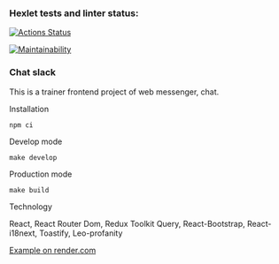 ### Hexlet tests and linter status:
[![Actions Status](https://github.com/JaroslavRusanov/frontend-project-12/actions/workflows/hexlet-check.yml/badge.svg)](https://github.com/JaroslavRusanov/frontend-project-12/actions)

[![Maintainability](https://api.codeclimate.com/v1/badges/570d17a97fba207aaa03/maintainability)](https://codeclimate.com/github/JaroslavRusanov/frontend-project-12/maintainability)

### Chat slack

This is a trainer frontend project of web messenger, chat.

Installation

```npm ci```

Develop mode

```make develop```

Production mode

```make build```

Technology

React, React Router Dom, Redux Toolkit Query, React-Bootstrap, React-i18next, Toastify, Leo-profanity

[Example on render.com](https://frontend-project-12-web-mky9.onrender.com/)